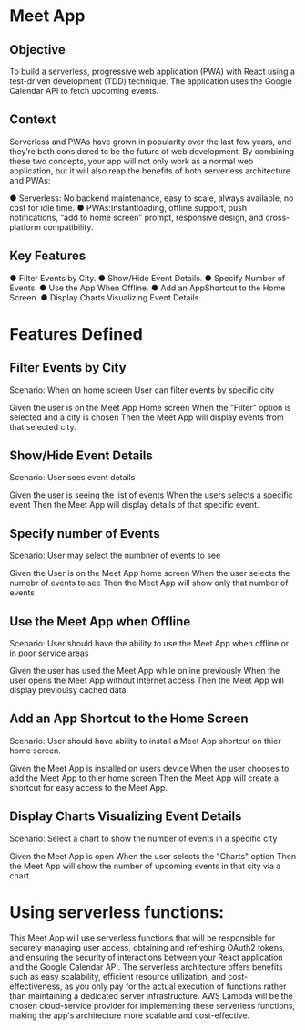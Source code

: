 # Meet App

## Objective

To build a serverless, progressive web application (PWA) with React using a test-driven development (TDD) technique. The application uses the Google Calendar API to fetch upcoming events.

## Context

Serverless and PWAs have grown in popularity over the last few years, and they’re both considered to be the future of web development. By combining these two concepts, your app will not only work as a normal web application, but it will also reap the benefits of both serverless architecture and PWAs:

● Serverless: No backend maintenance, easy to scale, always available, no cost for idle time.
● PWAs:Instantloading, offline support, push notifications, “add to home screen” prompt, responsive design, and cross-platform compatibility.

## Key Features

● Filter Events by City.
● Show/Hide Event Details.
● Specify Number of Events.
● Use the App When Offline.
● Add an AppShortcut to the Home Screen.
● Display Charts Visualizing Event Details.

# Features Defined

## Filter Events by City

Scenario: When on home screen User can filter events by specific city

Given the user is on the Meet App Home screen
When the "Filter" option is selected and a city is chosen
Then the Meet App will display events from that selected city.

## Show/Hide Event Details

Scenario: User sees event details

Given the user is seeing the list of events
When the users selects a specific event
Then the Meet App will display details of that specific event.

## Specify number of Events

Scenario: User may select the numbner of events to see

Given the User is on the Meet App home screen
When the user selects the numebr of events to see
Then the Meet App will show only that number of events

## Use the Meet App when Offline

Scenario: User should have the ability to use the Meet App when offline or in poor service areas

Given the user has used the Meet App while online previously
When the user opens the Meet App without internet access
Then the Meet App will display previoulsy cached data.

## Add an App Shortcut to the Home Screen

Scenario: User should have ability to install a Meet App shortcut on thier home screen.

Given the Meet App is installed on users device
When the user chooses to add the Meet App to thier home screen
Then the Meet App will create a shortcut for easy access to the Meet App.

## Display Charts Visualizing Event Details

Scenario: Select a chart to show the number of events in a specific city

Given the Meet App is open
When the user selects the "Charts" option
Then the Meet App will show the number of upcoming events in that city via a chart.

# Using serverless functions:

This Meet App will use serverless functions that will be responsible for securely managing user access, obtaining and refreshing OAuth2 tokens, and ensuring the security of interactions between your React application and the Google Calendar API. The serverless architecture offers benefits such as easy scalability, efficient resource utilization, and cost-effectiveness, as you only pay for the actual execution of functions rather than maintaining a dedicated server infrastructure. AWS Lambda will be the chosen cloud-service provider for implementing these serverless functions, making the app's architecture more scalable and cost-effective.
